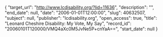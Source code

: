 {
  "target_url": "http://www.lcdisability.org/?lid=11636", 
  "description": "", 
  "end_date": null, 
  "date": "2006-01-01T12:00:00", 
  "slug": 40632507, 
  "subject": null, 
  "publisher": "lcdisability.org", 
  "open_access": true, 
  "title": "Leonard Cheshire Disability: My Vote, My Say", 
  "record_id": "20060101T120000/VMQ4aXc0M5JvNe5P+cnYaA==", 
  "start_date": null
}

